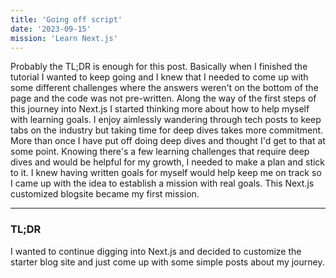 ```yaml
---
title: 'Going off script'
date: '2023-09-15'
mission: 'Learn Next.js'
---
```


Probably the TL;DR is enough for this post. Basically when I finished the tutorial I wanted to keep going and I knew that I needed to come up with some different challenges where the answers weren't on the bottom of the page and the code was not pre-written. Along the way of the first steps of this journey into Next.js I started thinking more about how to help myself with learning goals. I enjoy aimlessly wandering through tech posts to keep tabs on the industry but taking time for deep dives takes more commitment. More than once I have put off doing deep dives and thought I'd get to that at some point. Knowing there's a few learning challenges that require deep dives and would be helpful for my growth, I needed to make a plan and stick to it. I knew having written goals for myself would help keep me on track so I came up with the idea to establish a mission with real goals. This Next.js customized blogsite became my first mission.

---
### TL;DR
I wanted to continue digging into Next.js and decided to customize the starter blog site and just come up with some simple posts about my journey.